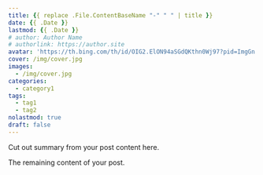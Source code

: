 ```yaml
---
title: {{ replace .File.ContentBaseName "-" " " | title }}
date: {{ .Date }}
lastmod: {{ .Date }}
# author: Author Name
# authorlink: https://author.site
avatar: 'https://th.bing.com/th/id/OIG2.ElON94aSGdQKthn0Wj97?pid=ImgGn'
cover: /img/cover.jpg
images:
  - /img/cover.jpg
categories:
  - category1
tags:
  - tag1
  - tag2
nolastmod: true
draft: false
---
```


Cut out summary from your post content here.

<!--more-->

The remaining content of your post.
